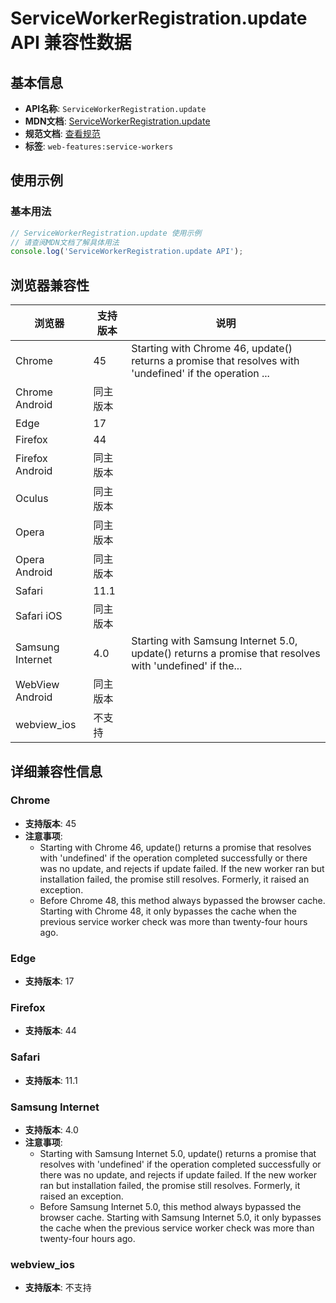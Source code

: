 # ServiceWorkerRegistration.update API 兼容性数据

## 基本信息

- **API名称**: `ServiceWorkerRegistration.update`
- **MDN文档**: [ServiceWorkerRegistration.update](https://developer.mozilla.org/docs/Web/API/ServiceWorkerRegistration/update)
- **规范文档**: [查看规范](https://w3c.github.io/ServiceWorker/#service-worker-registration-update)
- **标签**: `web-features:service-workers`

## 使用示例

### 基本用法

```javascript
// ServiceWorkerRegistration.update 使用示例
// 请查阅MDN文档了解具体用法
console.log('ServiceWorkerRegistration.update API');
```

## 浏览器兼容性

| 浏览器 | 支持版本 | 说明 |
|--------|----------|------|
| Chrome | 45 | Starting with Chrome 46, update() returns a promise that resolves with 'undefined' if the operation ... |
| Chrome Android | 同主版本 |  |
| Edge | 17 |  |
| Firefox | 44 |  |
| Firefox Android | 同主版本 |  |
| Oculus | 同主版本 |  |
| Opera | 同主版本 |  |
| Opera Android | 同主版本 |  |
| Safari | 11.1 |  |
| Safari iOS | 同主版本 |  |
| Samsung Internet | 4.0 | Starting with Samsung Internet 5.0, update() returns a promise that resolves with 'undefined' if the... |
| WebView Android | 同主版本 |  |
| webview_ios | 不支持 |  |

## 详细兼容性信息

### Chrome

- **支持版本**: 45
- **注意事项**:
  - Starting with Chrome 46, update() returns a promise that resolves with 'undefined' if the operation completed successfully or there was no update, and rejects if update failed. If the new worker ran but installation failed, the promise still resolves. Formerly, it raised an exception.
  - Before Chrome 48, this method always bypassed the browser cache. Starting with Chrome 48, it only bypasses the cache when the previous service worker check was more than twenty-four hours ago.

### Edge

- **支持版本**: 17

### Firefox

- **支持版本**: 44

### Safari

- **支持版本**: 11.1

### Samsung Internet

- **支持版本**: 4.0
- **注意事项**:
  - Starting with Samsung Internet 5.0, update() returns a promise that resolves with 'undefined' if the operation completed successfully or there was no update, and rejects if update failed. If the new worker ran but installation failed, the promise still resolves. Formerly, it raised an exception.
  - Before Samsung Internet 5.0, this method always bypassed the browser cache. Starting with Samsung Internet 5.0, it only bypasses the cache when the previous service worker check was more than twenty-four hours ago.

### webview_ios

- **支持版本**: 不支持

